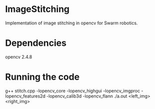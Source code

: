 # ImageStitching
Implementation of image stitching in opencv for Swarm robotics.

# Dependencies
opencv 2.4.8

# Running the code
g++ stitch.cpp -lopencv_core -lopencv_highgui -lopencv_imgproc -lopencv_features2d -lopencv_calib3d -lopencv_flann 
./a.out <left_img> <right_img>




